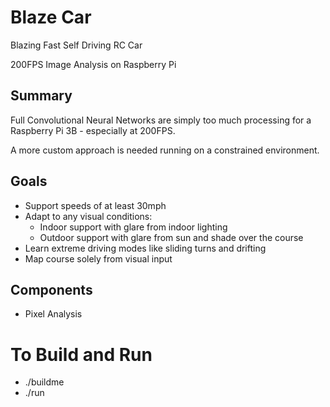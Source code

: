 # Blaze Car

Blazing Fast Self Driving RC Car 

200FPS Image Analysis on Raspberry Pi


## Summary

Full Convolutional Neural Networks are simply too much processing for a Raspberry Pi 3B - especially at 200FPS. 

A more custom approach is needed running on a constrained environment.


## Goals

- Support speeds of at least 30mph
- Adapt to any visual conditions:
  - Indoor support with glare from indoor lighting
  - Outdoor support with glare from sun and shade over the course
- Learn extreme driving modes like sliding turns and drifting 
- Map course solely from visual input



## Components

- Pixel Analysis





# To Build and Run

  - ./buildme
  - ./run
